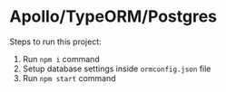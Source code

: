 # Apollo/TypeORM/Postgres

Steps to run this project:

1. Run `npm i` command
2. Setup database settings inside `ormconfig.json` file
3. Run `npm start` command
